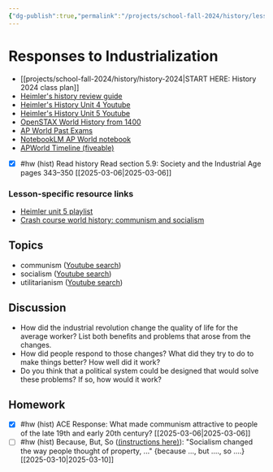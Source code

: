```yaml
---
{"dg-publish":true,"permalink":"/projects/school-fall-2024/history/lessons/5-8-responses-to-industry/"}
---
```



#  Responses to Industrialization

- [[projects/school-fall-2024/history/history-2024\|START HERE: History 2024 class plan]]
- [Heimler's history review guide](https://resources.heimlershistory.com/products/ap-world-heimler-review-guide)
- [Heimler's History Unit 4 Youtube](https://www.youtube.com/playlist?list=PLEHRHjICEfDVG6osVMx-168RjRmHv7eby)
- [Heimler's History Unit 5 Youtube](https://www.youtube.com/playlist?list=PLEHRHjICEfDVqlm9W8s3LiDUJDF_M7eBv)
- [OpenSTAX World History from 1400](https://openstax.org/books/world-history-volume-2/pages/1-introduction)
- [AP World Past Exams](https://apcentral.collegeboard.org/courses/ap-world-history/exam/past-exam-questions)
- [NotebookLM AP World notebook](https://notebooklm.google.com/notebook/94b83796-38ce-42a3-b8c6-61630d55f2a2)
- [APWorld Timeline (fiveable)](https://library.fiveable.me/ap-world/faqs/ultimate-ap-world-timeline/blog/7wbnilPDIokeXB7TZ9e3)


- [x] #hw (hist) Read history  Read section 5.9: Society and the Industrial Age pages 343–350 [[2025-03-06\|2025-03-06]]

### Lesson-specific resource links


- [Heimler unit 5 playlist](https://www.youtube.com/playlist?list=PLEHRHjICEfDVqlm9W8s3LiDUJDF_M7eBv) 
- [Crash course world history: communism and socialism](https://www.youtube.com/watch?v=B3u4EFTwprM&pp=ygUWY29tbXVuaXNtIGNyYXNoIGNvdXJzZQ%3D%3D) 

## Topics


- communism ([Youtube search](https://www.youtube.com/results?search_query=communism))
- socialism ([Youtube search](https://www.youtube.com/results?search_query=socialism))
- utilitarianism ([Youtube search](https://www.youtube.com/results?search_query=utilitarianism))


## Discussion

- How did the industrial revolution change the quality of life for the average worker? List both benefits and problems that arose from the changes.
- How did people respond to those changes? What did they try to do to make things better? How well did it work?
- Do you think that a political system could be designed that would solve these problems? If so, how would it work?

## Homework

- [x] #hw (hist) ACE Response: What made communism attractive to people of the late 19th and early 20th century? [[2025-03-06\|2025-03-06]]
- [ ] #hw (hist) Because, But, So ([(instructions here)](https://school.ginosterous.com/projects/school-fall-2024/language/language-review/because-but-so-exercises)): "Socialism changed the way people thought of property, ..." {because ..., but ...., so ....} [[2025-03-10\|2025-03-10]]
